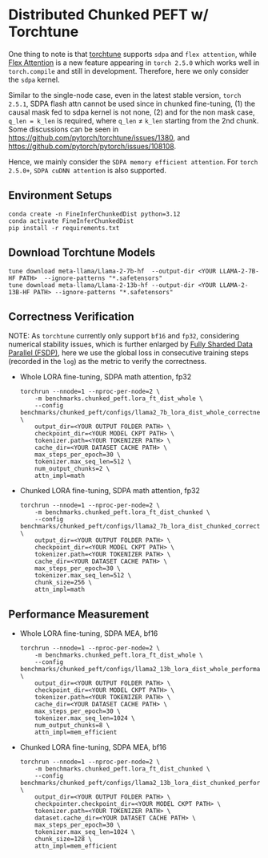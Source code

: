 # Distributed Chunked PEFT w/ Torchtune

One thing to note is that [torchtune](https://pytorch.org/torchtune/stable/index.html) supports `sdpa` and `flex attention`, while [Flex Attention](https://arxiv.org/pdf/2412.05496) is a new feature appearing in `torch 2.5.0` which works well in `torch.compile` and still in development. Therefore, here we only consider the `sdpa` kernel. 

Similar to the single-node case, even in the latest stable version, `torch 2.5.1`, SDPA flash attn cannot be used since in chunked fine-tuning, (1) the causal mask fed to sdpa kernel is not none, (2) and for the non mask case, `q_len = k_len` is required, where `q_len` $\neq$ `k_len` starting from the 2nd chunk. Some discussions can be seen in https://github.com/pytorch/torchtune/issues/1380, and https://github.com/pytorch/pytorch/issues/108108.

Hence, we mainly consider the `SDPA memory efficient attention`. For `torch 2.5.0+`, `SDPA cuDNN attention` is also supported.


## Environment Setups

```[shell]
conda create -n FineInferChunkedDist python=3.12
conda activate FineInferChunkedDist
pip install -r requirements.txt
```

## Download Torchtune Models

```
tune download meta-llama/Llama-2-7b-hf  --output-dir <YOUR LLAMA-2-7B-HF PATH>  --ignore-patterns "*.safetensors"
tune download meta-llama/Llama-2-13b-hf --output-dir <YOUR LLAMA-2-13B-HF PATH> --ignore-patterns "*.safetensors"
```

## Correctness Verification

NOTE: As `torchtune` currently only support `bf16` and `fp32`,  considering numerical stability issues, which is further enlarged by [Fully Sharded Data Parallel (FSDP)](https://www.vldb.org/pvldb/vol16/p3848-huang.pdf), here we use the global loss in consecutive training steps (recorded in the `log`) as the metric to verify the correctness.

- Whole LORA fine-tuning, SDPA math attention, fp32

    ```[shell]
    torchrun --nnode=1 --nproc-per-node=2 \
        -m benchmarks.chunked_peft.lora_ft_dist_whole \
        --config benchmarks/chunked_peft/configs/llama2_7b_lora_dist_whole_correctness.yaml \
        output_dir=<YOUR OUTPUT FOLDER PATH> \
        checkpoint_dir=<YOUR MODEL CKPT PATH> \
        tokenizer.path=<YOUR TOKENIZER PATH> \
        cache_dir=<YOUR DATASET CACHE PATH> \
        max_steps_per_epoch=30 \
        tokenizer.max_seq_len=512 \
        num_output_chunks=2 \
        attn_impl=math
    ```

- Chunked LORA fine-tuning, SDPA math attention, fp32

    ```[shell]
    torchrun --nnode=1 --nproc-per-node=2 \
        -m benchmarks.chunked_peft.lora_ft_dist_chunked \
        --config benchmarks/chunked_peft/configs/llama2_7b_lora_dist_chunked_correctness.yaml \
        output_dir=<YOUR OUTPUT FOLDER PATH> \
        checkpoint_dir=<YOUR MODEL CKPT PATH> \
        tokenizer.path=<YOUR TOKENIZER PATH> \
        cache_dir=<YOUR DATASET CACHE PATH> \
        max_steps_per_epoch=30 \
        tokenizer.max_seq_len=512 \
        chunk_size=256 \
        attn_impl=math
    ```


## Performance Measurement

- Whole LORA fine-tuning, SDPA MEA, bf16

    ```[shell]
    torchrun --nnode=1 --nproc-per-node=2 \
        -m benchmarks.chunked_peft.lora_ft_dist_whole \
        --config benchmarks/chunked_peft/configs/llama2_13b_lora_dist_whole_performance.yaml \
        output_dir=<YOUR OUTPUT FOLDER PATH> \
        checkpoint_dir=<YOUR MODEL CKPT PATH> \
        tokenizer.path=<YOUR TOKENIZER PATH> \
        cache_dir=<YOUR DATASET CACHE PATH> \
        max_steps_per_epoch=30 \
        tokenizer.max_seq_len=1024 \
        num_output_chunks=8 \
        attn_impl=mem_efficient
    ```

- Chunked LORA fine-tuning, SDPA MEA, bf16

    ```[shell]
    torchrun --nnode=1 --nproc-per-node=2 \
        -m benchmarks.chunked_peft.lora_ft_dist_chunked \
        --config benchmarks/chunked_peft/configs/llama2_13b_lora_dist_chunked_performance.yaml \
        output_dir=<YOUR OUTPUT FOLDER PATH> \
        checkpointer.checkpoint_dir=<YOUR MODEL CKPT PATH> \
        tokenizer.path=<YOUR TOKENIZER PATH> \
        dataset.cache_dir=<YOUR DATASET CACHE PATH> \
        max_steps_per_epoch=30 \
        tokenizer.max_seq_len=1024 \
        chunk_size=128 \
        attn_impl=mem_efficient
    ```
